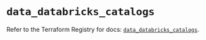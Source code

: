 # `data_databricks_catalogs`

Refer to the Terraform Registry for docs: [`data_databricks_catalogs`](https://registry.terraform.io/providers/databricks/databricks/1.43.0/docs/data-sources/catalogs).
